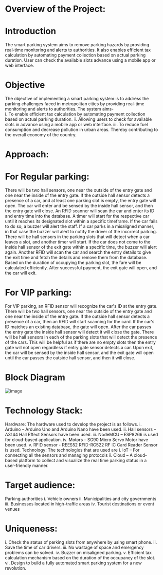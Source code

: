 # Overview of the Project:
# Introduction
The smart parking system aims to remove parking hazards by providing real-time monitoring and alerts to authorities. It also enables efficient tax calculation by automating payment collection based on actual parking duration. User can check the available slots advance using a mobile app or web interface. 
# Objective
The objective of implementing a smart parking system is to address the parking challenges faced in metropolitan cities by providing real-time monitoring and alerts
to authorities. The system aims-  
i. To enable efficient tax calculation by automating payment collection based on actual parking duration.
ii. Allowing users to check for available slots in advance using a mobile app or web interface.
iii. To reduce fuel consumption and decrease pollution in urban areas.
Thereby contributing to the overall economy of the country.
# Approach:
# For Regular parking:
There will be two hall sensors, one near the outside of the entry gate and one near the inside of the entry gate. If the outside hall sensor detects a presence of a car, and at least one parking slot is empty, the entry gate will open. The car will enter and be sensed by the inside hall sensor, and then the entry gate will close. An RFID scanner will scan the car and enter its ID and entry time into the database. A timer
will start for the respective car until it reaches its designated slot within a specific timeframe. If the car fails to do so, a buzzer will alert the staff. If a car parks in a misaligned manner, in that case the buzzer will alert to notify the driver of the incorrect parking. There will be hall sensors in the parking slots that will detect when a car leaves a slot, and another timer will start. If the car does not come to the inside hall sensor of the exit gate within a specific time, the buzzer will alert again. Another RFID will scan the car and search the entry details to give the exit time and fetch the details and remove them from the database. Based on the duration of occupying the parking slot, the fare will be calculated efficiently. After successful payment, the exit gate will open, and the car will exit.
# For VIP parking:
For VIP parking, an RFID sensor will recognize the car's ID at the entry gate. There will be two hall sensors, one near the outside of the entry gate and one near the inside of the entry gate. If the outside hall sensor detects a presence of a car, then an RFID will start scanning for the card. If the car's ID matches an existing database, the gate will open. After the car passes the entry gate the inside hall sensor will detect it will close the gate. There will be hall sensors in each of the parking slots that will detect the presence of the cars. This will be helpful as if there are no empty slots then the entry gate will not open regardless if entry gate sensor detects a car. Upon exit, the car will be sensed by the inside hall sensor, and the exit gate will open until the car passes the outside hall sensor, and then it will close.
# Block Diagram
![image](https://github.com/SubhodeepNeogi/Smart-Parking-System/assets/103349527/82576c49-163a-4f06-95dc-91bdeff27e4a)
# Technology Stack:
Hardware: The hardware used to develop the project is as follows.
i. Arduino – Arduino Uno and Arduino Nano have been used.
ii.  Hall sensors – A3144 Hall Effect Sensors have been used.
iii.  NodeMCU – ESP8266 is used for cloud-based application.
iv.  Motors – SG90 Micro Servo Motor have been used.
v.  RFID sensor - REES52 RFID-RC522 RF IC Card Reader Sensor is used.
Technology: The technologies that are used are
i.  IoT – For connecting all the sensors and managing protocols
ii.  Cloud – A cloud-based platform to collect and visualize the real time parking
status in a user-friendly manner.
# Target audience:
Parking authorities
i. Vehicle owners
ii.  Municipalities and city governments
iii.  Businesses located in high-traffic areas
iv.  Tourist destinations or event venues
# Uniqueness:
i.  Check the status of parking slots from anywhere by using smart phone.
ii.  Save the time of car drivers.
iii.  No wastage of space and emergency problems can be solved.
iv.  Buzzer on misaligned parking.
v.  Efficient tax calculation mechanism based on the duration of the occupancy of the slot.
vi.  Design to build a fully automated smart parking system for a new revolution.
